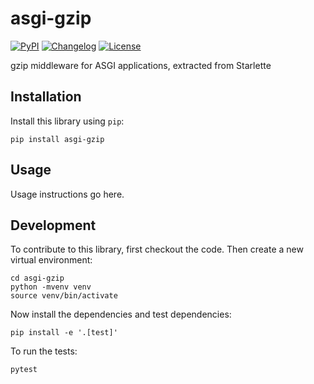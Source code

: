 # asgi-gzip

[![PyPI](https://img.shields.io/pypi/v/asgi-gzip.svg)](https://pypi.org/project/asgi-gzip/)
[![Changelog](https://img.shields.io/github/v/release/simonw/asgi-gzip?include_prereleases&label=changelog)](https://github.com/simonw/asgi-gzip/releases)
[![License](https://img.shields.io/badge/license-Apache%202.0-blue.svg)](https://github.com/simonw/asgi-gzip/blob/main/LICENSE)

gzip middleware for ASGI applications, extracted from Starlette

## Installation

Install this library using `pip`:

    pip install asgi-gzip

## Usage

Usage instructions go here.

## Development

To contribute to this library, first checkout the code. Then create a new virtual environment:

    cd asgi-gzip
    python -mvenv venv
    source venv/bin/activate

Now install the dependencies and test dependencies:

    pip install -e '.[test]'

To run the tests:

    pytest

